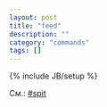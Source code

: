 ```yaml
---
layout: post
title: "feed"
description: ""
category: "commands"
tags: []
---
```

{% include JB/setup %}

См.: [#spit](#spit)